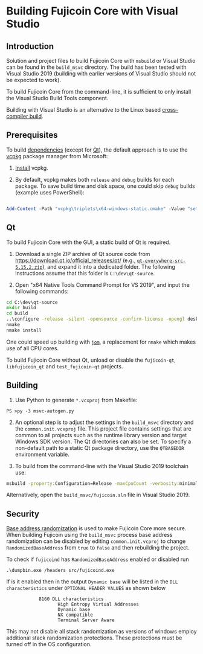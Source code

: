 Building Fujicoin Core with Visual Studio
========================================

Introduction
---------------------
Solution and project files to build Fujicoin Core with `msbuild` or Visual Studio can be found in the `build_msvc` directory. The build has been tested with Visual Studio 2019 (building with earlier versions of Visual Studio should not be expected to work).

To build Fujicoin Core from the command-line, it is sufficient to only install the Visual Studio Build Tools component.

Building with Visual Studio is an alternative to the Linux based [cross-compiler build](../doc/build-windows.md).


Prerequisites
---------------------
To build [dependencies](../doc/dependencies.md) (except for [Qt](#qt)),
the default approach is to use the [vcpkg](https://docs.microsoft.com/en-us/cpp/vcpkg) package manager from Microsoft:

1. [Install](https://vcpkg.io/en/getting-started.html) vcpkg.

2. By default, vcpkg makes both `release` and `debug` builds for each package.
To save build time and disk space, one could skip `debug` builds (example uses PowerShell):
```powershell

Add-Content -Path "vcpkg\triplets\x64-windows-static.cmake" -Value "set(VCPKG_BUILD_TYPE release)"
```

Qt
---------------------
To build Fujicoin Core with the GUI, a static build of Qt is required.

1. Download a single ZIP archive of Qt source code from https://download.qt.io/official_releases/qt/ (e.g., [`qt-everywhere-src-5.15.2.zip`](https://download.qt.io/official_releases/qt/5.15/5.15.2/single/qt-everywhere-src-5.15.2.zip)), and expand it into a dedicated folder. The following instructions assume that this folder is `C:\dev\qt-source`.

2. Open "x64 Native Tools Command Prompt for VS 2019", and input the following commands:
```cmd
cd C:\dev\qt-source
mkdir build
cd build
..\configure -release -silent -opensource -confirm-license -opengl desktop -static -static-runtime -mp -qt-zlib -qt-pcre -qt-libpng -nomake examples -nomake tests -nomake tools -no-angle -no-dbus -no-gif -no-gtk -no-ico -no-icu -no-libjpeg -no-libudev -no-sql-sqlite -no-sql-odbc -no-sqlite -no-vulkan -skip qt3d -skip qtactiveqt -skip qtandroidextras -skip qtcharts -skip qtconnectivity -skip qtdatavis3d -skip qtdeclarative -skip doc -skip qtdoc -skip qtgamepad -skip qtgraphicaleffects -skip qtimageformats -skip qtlocation -skip qtlottie -skip qtmacextras -skip qtmultimedia -skip qtnetworkauth -skip qtpurchasing -skip qtquick3d -skip qtquickcontrols -skip qtquickcontrols2 -skip qtquicktimeline -skip qtremoteobjects -skip qtscript -skip qtscxml -skip qtsensors -skip qtserialbus -skip qtserialport -skip qtspeech -skip qtsvg -skip qtvirtualkeyboard -skip qtwayland -skip qtwebchannel -skip qtwebengine -skip qtwebglplugin -skip qtwebsockets -skip qtwebview -skip qtx11extras -skip qtxmlpatterns -no-openssl -no-feature-bearermanagement -no-feature-printdialog -no-feature-printer -no-feature-printpreviewdialog -no-feature-printpreviewwidget -no-feature-sql -no-feature-sqlmodel -no-feature-textbrowser -no-feature-textmarkdownwriter -no-feature-textodfwriter -no-feature-xml -prefix C:\Qt_static
nmake
nmake install
```

One could speed up building with [`jom`](https://wiki.qt.io/Jom), a replacement for `nmake` which makes use of all CPU cores.

To build Fujicoin Core without Qt, unload or disable the `fujicoin-qt`, `libfujicoin_qt` and `test_fujicoin-qt` projects.


Building
---------------------
1. Use Python to generate `*.vcxproj` from Makefile:

```
PS >py -3 msvc-autogen.py
```

2. An optional step is to adjust the settings in the `build_msvc` directory and the `common.init.vcxproj` file. This project file contains settings that are common to all projects such as the runtime library version and target Windows SDK version. The Qt directories can also be set. To specify a non-default path to a static Qt package directory, use the `QTBASEDIR` environment variable.

3. To build from the command-line with the Visual Studio 2019 toolchain use:

```cmd
msbuild -property:Configuration=Release -maxCpuCount -verbosity:minimal fujicoin.sln
```

Alternatively, open the `build_msvc/fujicoin.sln` file in Visual Studio 2019.

Security
---------------------
[Base address randomization](https://docs.microsoft.com/en-us/cpp/build/reference/dynamicbase-use-address-space-layout-randomization?view=msvc-160) is used to make Fujicoin Core more secure. When building Fujicoin using the `build_msvc` process base address randomization can be disabled by editing `common.init.vcproj` to change `RandomizedBaseAddress` from `true` to `false` and then rebuilding the project.

To check if `fujicoind` has `RandomizedBaseAddress` enabled or disabled run

```
.\dumpbin.exe /headers src/fujicoind.exe
```

If is it enabled then in the output `Dynamic base` will be listed in the `DLL characteristics` under `OPTIONAL HEADER VALUES` as shown below

```
            8160 DLL characteristics
                   High Entropy Virtual Addresses
                   Dynamic base
                   NX compatible
                   Terminal Server Aware
```

This may not disable all stack randomization as versions of windows employ additional stack randomization protections. These protections must be turned off in the OS configuration.